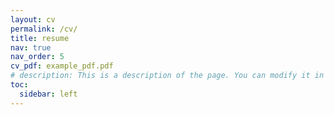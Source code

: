 ```yaml
---
layout: cv
permalink: /cv/
title: resume
nav: true
nav_order: 5
cv_pdf: example_pdf.pdf
# description: This is a description of the page. You can modify it in '_pages/cv.md'. You can also change or remove the top pdf download button.
toc:
  sidebar: left
---
```

